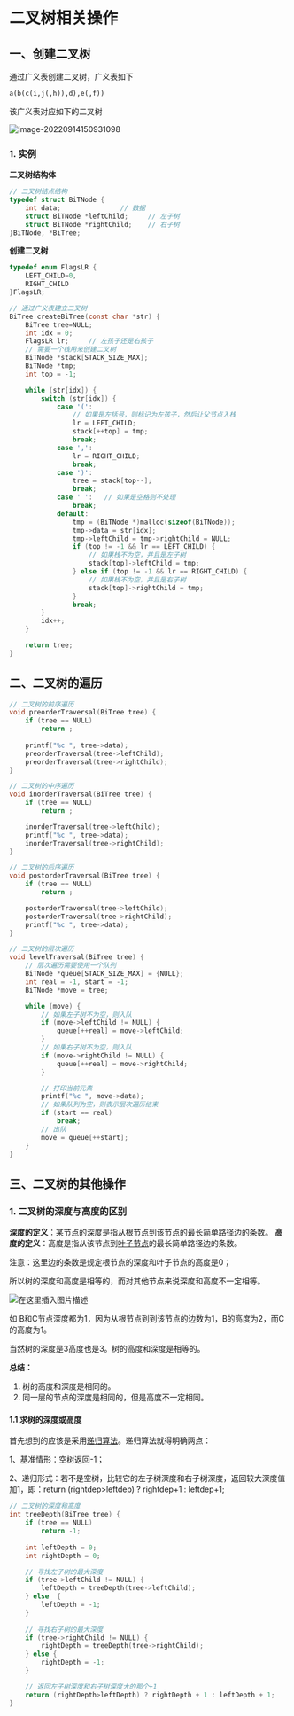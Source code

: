 # 二叉树相关操作

## 一、创建二叉树

通过广义表创建二叉树，广义表如下

```tex
a(b(c(i,j(,h)),d),e(,f))
```

该广义表对应如下的二叉树

![image-20220914150931098](/Users/alone/markdown/images/image-20220914150931098.png)

### 1. 实例

**二叉树结构体**

```c
// 二叉树结点结构
typedef struct BiTNode {
    int data;               // 数据
    struct BiTNode *leftChild;     // 左子树
    struct BiTNode *rightChild;    // 右子树
}BiTNode, *BiTree;
```

**创建二叉树**

```c
typedef enum FlagsLR {
    LEFT_CHILD=0,
    RIGHT_CHILD
}FlagsLR;

// 通过广义表建立二叉树
BiTree createBiTree(const char *str) {
    BiTree tree=NULL;
    int idx = 0;
    FlagsLR lr;     // 左孩子还是右孩子
    // 需要一个栈用来创建二叉树
    BiTNode *stack[STACK_SIZE_MAX];
    BiTNode *tmp;
    int top = -1;

    while (str[idx]) {
        switch (str[idx]) {
            case '(':
                // 如果是左括号，则标记为左孩子，然后让父节点入栈
                lr = LEFT_CHILD;
                stack[++top] = tmp;
                break;            
            case ',':
                lr = RIGHT_CHILD;
                break;
            case ')':
                tree = stack[top--];
                break;
            case ' ':   // 如果是空格则不处理
                break;
            default:
                tmp = (BiTNode *)malloc(sizeof(BiTNode));
                tmp->data = str[idx];
                tmp->leftChild = tmp->rightChild = NULL;
                if (top != -1 && lr == LEFT_CHILD) {
                    // 如果栈不为空，并且是左子树
                    stack[top]->leftChild = tmp;
                } else if (top != -1 && lr == RIGHT_CHILD) {
                    // 如果栈不为空，并且是右子树
                    stack[top]->rightChild = tmp;
                }
                break;
        }
        idx++;
    }

    return tree;
}
```

## 二、二叉树的遍历

```c
// 二叉树的前序遍历
void preorderTraversal(BiTree tree) {
    if (tree == NULL)
        return ;
    
    printf("%c ", tree->data);
    preorderTraversal(tree->leftChild);
    preorderTraversal(tree->rightChild);
}

// 二叉树的中序遍历
void inorderTraversal(BiTree tree) {
    if (tree == NULL)
        return ;

    inorderTraversal(tree->leftChild);
    printf("%c ", tree->data);
    inorderTraversal(tree->rightChild);
}

// 二叉树的后序遍历
void postorderTraversal(BiTree tree) {
    if (tree == NULL) 
        return ;

    postorderTraversal(tree->leftChild);
    postorderTraversal(tree->rightChild);
    printf("%c ", tree->data);
}

// 二叉树的层次遍历
void levelTraversal(BiTree tree) {
    // 层次遍历需要使用一个队列
    BiTNode *queue[STACK_SIZE_MAX] = {NULL};
    int real = -1, start = -1;
    BiTNode *move = tree;

    while (move) {
        // 如果左子树不为空，则入队
        if (move->leftChild != NULL) {
            queue[++real] = move->leftChild;
        }
        // 如果右子树不为空，则入队
        if (move->rightChild != NULL) {
            queue[++real] = move->rightChild;
        }

        // 打印当前元素
        printf("%c ", move->data);
        // 如果队列为空，则表示层次遍历结束
        if (start == real)
            break;
        // 出队
        move = queue[++start];
    }
}
```

## 三、二叉树的其他操作

### 1. 二叉树的深度与高度的区别

**深度的定义**：某节点的深度是指从根节点到该节点的最长简单路径边的条数。
**高度的定义**：高度是指从该节点到[叶子节点](https://so.csdn.net/so/search?q=叶子节点&spm=1001.2101.3001.7020)的最长简单路径边的条数。

注意：这里边的条数是规定根节点的深度和叶子节点的高度是0；

所以树的深度和高度是相等的，而对其他节点来说深度和高度不一定相等。

![在这里插入图片描述](/Users/alone/markdown/images/watermark,type_ZmFuZ3poZW5naGVpdGk,shadow_10,text_aHR0cHM6Ly9ibG9nLmNzZG4ubmV0L3pvdV9hbGJlcnQ=,size_16,color_FFFFFF,t_70.png)

如 B和C节点深度都为1，因为从根节点到到该节点的边数为1，B的高度为2，而C的高度为1。

当然树的深度是3高度也是3。树的高度和深度是相等的。

**总结：**

1.   树的高度和深度是相同的。
2.   同一层的节点的深度是相同的，但是高度不一定相同。

#### 1.1 求树的深度或高度

首先想到的应该是采用[递归算法](https://so.csdn.net/so/search?q=递归算法&spm=1001.2101.3001.7020)。递归算法就得明确两点：

1、基准情形：空树返回-1；

2、递归形式：若不是空树，比较它的左子树深度和右子树深度，返回较大深度值加1，即：return (rightdep>leftdep) ? rightdep+1 : leftdep+1;

```c
// 二叉树的深度和高度
int treeDepth(BiTree tree) {
    if (tree == NULL)
        return -1;
    
    int leftDepth = 0;
    int rightDepth = 0;

    // 寻找左子树的最大深度
    if (tree->leftChild != NULL) {
        leftDepth = treeDepth(tree->leftChild);
    } else  {
        leftDepth = -1;
    }
    
    // 寻找右子树的最大深度
    if (tree->rightChild != NULL) {
        rightDepth = treeDepth(tree->rightChild);
    } else {
        rightDepth = -1;
    }

  	// 返回左子树深度和右子树深度大的那个+1
    return (rightDepth>leftDepth) ? rightDepth + 1 : leftDepth + 1;
}
```

